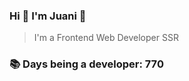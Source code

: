### Hi 👋 I&#39;m Juani 🦁

> I&#39;m a Frontend Web Developer SSR

### 📚 Days being a developer: 770
